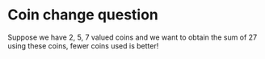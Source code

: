 # Coin change question
Suppose we have 2, 5, 7 valued coins and we want to obtain the sum of 27 using these coins, fewer coins used is better!